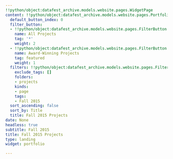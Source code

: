 ```yaml
---
!!python/object:datafest_archive.models.website.pages.WidgetPage
content: !!python/object:datafest_archive.models.website.pages.PortfolioWidget
  default_button_index: 0
  filter_button:
  - !!python/object:datafest_archive.models.website.pages.FilterButton
    name: All Projects
    tag: '*'
    weight: 2
  - !!python/object:datafest_archive.models.website.pages.FilterButton
    name: Award-Winning Projects
    tag: featured
    weight: 1
  filters: !!python/object:datafest_archive.models.website.pages.Filters
    exclude_tags: []
    folders:
    - projects
    kinds:
    - page
    tags:
    - Fall 2015
  sort_ascending: false
  sort_by: Title
  title: Fall 2015 Projects
date: None
headless: true
subtitle: Fall 2015
title: Fall 2015 Projects
type: landing
widget: portfolio

---
```

